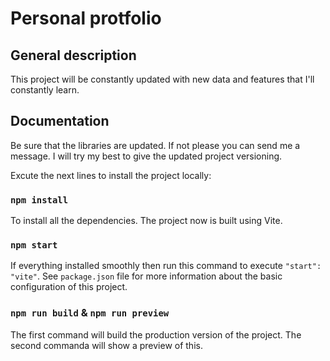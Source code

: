 # Personal protfolio

## General description

This project will be constantly updated with new data and features that I'll constantly learn.

## Documentation

Be sure that the libraries are updated. If not please you can send me a message. I will try my best to give the updated project versioning.

Excute the next lines to install the project locally:

### `npm install`

To install all the dependencies. The project now is built using Vite.

### `npm start`

If everything installed smoothly then run this command to execute `"start": "vite"`. See `package.json` file for more information about the basic configuration of this project.

### `npm run build` & `npm run preview`

The first command will build the production version of the project. The second commanda will show a preview of this.
